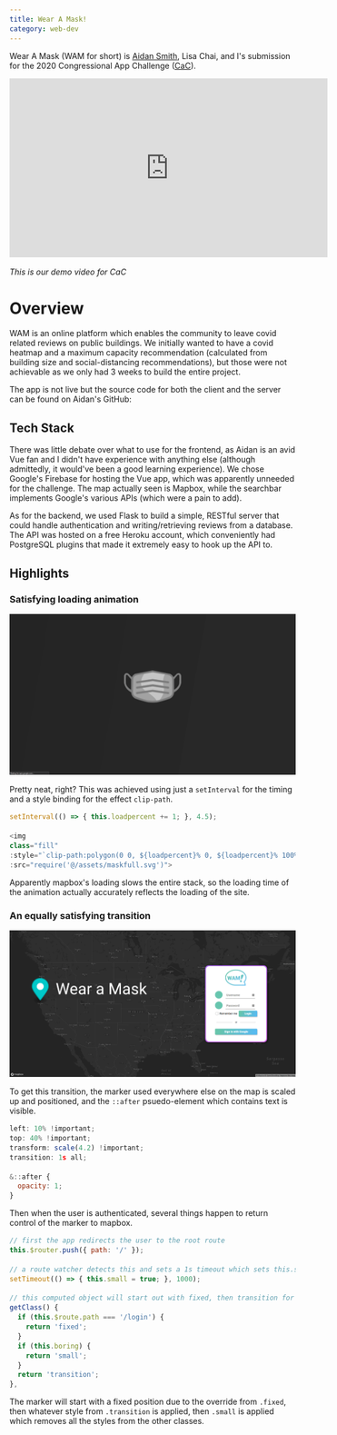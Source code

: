 ```yaml
---
title: Wear A Mask!
category: web-dev
---
```


Wear A Mask (WAM for short) is [Aidan Smith](https://github.com/AidanJSmith), Lisa Chai, and I's submission for the 2020 Congressional App Challenge ([CaC](https://congressionalappchallenge.us/)).

<iframe width="560" height="315" src="https://www.youtube.com/embed/yM01CnoMRLM" frameborder="0" allow="accelerometer; autoplay; clipboard-write; encrypted-media; gyroscope; picture-in-picture" allowfullscreen></iframe>

*This is our demo video for CaC*

# Overview

WAM is an online platform which enables the community to leave covid related reviews on public buildings. We initially wanted to have a covid heatmap and a maximum capacity recommendation (calculated from building size and social-distancing recommendations), but those were not achievable as we only had 3 weeks to build the entire project.

The app is not live but the source code for both the client and the server can be found on Aidan's GitHub:

## Tech Stack

There was little debate over what to use for the frontend, as Aidan is an avid Vue fan and I didn't have experience with anything else (although admittedly, it would've been a good learning experience). We chose Google's Firebase for hosting the Vue app, which was apparently unneeded for the challenge.
The map actually seen is Mapbox, while the searchbar implements Google's various APIs (which were a pain to add).

As for the backend, we used Flask to build a simple, RESTful server that could handle authentication and writing/retrieving reviews from a database. The API was hosted on a free Heroku account, which conveniently had PostgreSQL plugins that made it extremely easy to hook up the API to.

## Highlights

### Satisfying loading animation

![loading-animation](./load.gif)

Pretty neat, right? 
This was achieved using just a `setInterval` for the timing and a style binding for the effect `clip-path`. 
```js
setInterval(() => { this.loadpercent += 1; }, 4.5);

<img
class="fill"
:style="`clip-path:polygon(0 0, ${loadpercent}% 0, ${loadpercent}% 100%, 0% 100%);`"
:src="require('@/assets/maskfull.svg')">
```

Apparently mapbox's loading slows the entire stack, so the loading time of the animation actually accurately reflects the loading of the site.

### An equally satisfying transition

![transition](./marker.gif)

To get this transition, the marker used everywhere else on the map is scaled up and positioned, and the `::after` psuedo-element which contains text is visible.
```js
left: 10% !important;
top: 40% !important;
transform: scale(4.2) !important;
transition: 1s all;

&::after {
  opacity: 1;
}
```
Then when the user is authenticated, several things happen to return control of the marker to mapbox.
```js
// first the app redirects the user to the root route
this.$router.push({ path: '/' });

// a route watcher detects this and sets a 1s timeout which sets this.small to true
setTimeout(() => { this.small = true; }, 1000);

// this computed object will start out with fixed, then transition for 1s, then small
getClass() {
  if (this.$route.path === '/login') {
    return 'fixed';
  }
  if (this.boring) {
    return 'small';
  }
  return 'transition';
},
```
The marker will start with a fixed position due to the override from `.fixed`, then whatever style from `.transition` is applied, then `.small` is applied which removes all the styles from the other classes. 
